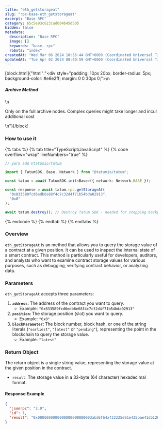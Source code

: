 ```yaml
---
title: "eth_getstorageat"
slug: "rpc-base-eth_getstorageat"
excerpt: "Base RPC"
category: 65c5e93c623cad004b45d505
hidden: false
metadata: 
  description: "Base RPC"
  image: []
  keywords: "base, rpc"
  robots: "index"
createdAt: "Wed Mar 06 2024 10:35:44 GMT+0000 (Coordinated Universal Time)"
updatedAt: "Tue Apr 02 2024 08:40:59 GMT+0000 (Coordinated Universal Time)"
---
```

[block:html]{"html":"<div style=\"padding: 10px 20px; border-radius: 5px; background-color: #e6e2ff; margin: 0 0 30px 0;\">\n  <h5>Archive Method</h5>\n  <p>Only on the full archive nodes. Complex queries might take longer and incur additional cost</p>\n</div>"}[/block]

### How to use it

{% tabs %}
{% tab title="TypeScript/JavaScript" %}
{% code overflow="wrap" lineNumbers="true" %}

```typescript
// yarn add @tatumio/tatum

import { TatumSDK, Base, Network } from "@tatumio/tatum";

const tatum = await TatumSDK.init<Base>({ network: Network.BASE });

const response = await tatum.rpc.getStorageAt(
  "0x833589fcd6edb6e08f4c7c32d4f71b54bda02913",
  "0x0"
);

await tatum.destroy(); // Destroy Tatum SDK - needed for stopping background jobs
```

{% endcode %}
{% endtab %}
{% endtabs %}

### Overview

`eth_getStorageAt` is an method that allows you to query the storage value of a contract at a given position. It can be used to inspect the internal state of a smart contract. This method is particularly useful for developers, auditors, and analysts who want to examine contract storage values for various purposes, such as debugging, verifying contract behavior, or analyzing data.

### Parameters

`eth_getStorageAt` accepts three parameters:

1. **`address`**: The address of the contract you want to query.
   - Example: `"0x833589fcd6edb6e08f4c7c32d4f71b54bda02913"`
2. **`position`**: The storage position (slot) you want to query.
   - Example: `"0x0"`
3. **`blockParameter`**: The block number, block hash, or one of the string literals (`"earliest"`, `"latest"` or `"pending"`), representing the point in the blockchain to query the storage value.
   - Example: `"latest"`

### Return Object

The return object is a single string value, representing the storage value at the given position in the contract.

- `result`: The storage value in a 32-byte (64 character) hexadecimal format.

#### Response Example

```json
{
  "jsonrpc": "2.0",
  "id": 1,
  "result": "0x0000000000000000000000003abd6f64a422225e61e435bae41db12096106df7"
}
```
